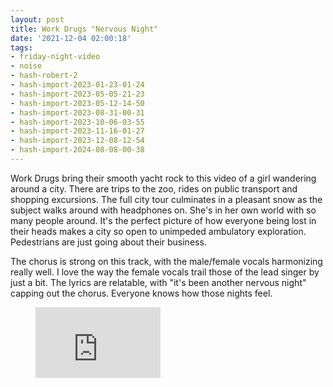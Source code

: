 ```yaml
---
layout: post
title: Work Drugs "Nervous Night"
date: '2021-12-04 02:00:18'
tags:
- friday-night-video
- noise
- hash-robert-2
- hash-import-2023-01-23-01-24
- hash-import-2023-05-05-21-23
- hash-import-2023-05-12-14-50
- hash-import-2023-08-31-00-31
- hash-import-2023-10-06-03-55
- hash-import-2023-11-16-01-27
- hash-import-2023-12-08-12-54
- hash-import-2024-08-08-00-38
---
```


Work Drugs bring their smooth yacht rock to this video of a girl wandering around a city. There are trips to the zoo, rides on public transport and shopping excursions. The full city tour culminates in a pleasant snow as the subject walks around with headphones on. She's in her own world with so many people around. It's the perfect picture of how everyone being lost in their heads makes a city so open to unimpeded ambulatory exploration. Pedestrians are just going about their business.

The chorus is strong on this track, with the male/female vocals harmonizing really well. I love the way the female vocals trail those of the lead singer by just a bit. The lyrics are relatable, with "it's been another nervous night" capping out the chorus. Everyone knows how those nights feel.

<figure class="kg-card kg-embed-card"><iframe width="200" height="113" src="https://www.youtube.com/embed/7vUJP1Yenfg?feature=oembed" frameborder="0" allow="accelerometer; autoplay; clipboard-write; encrypted-media; gyroscope; picture-in-picture" allowfullscreen></iframe></figure>